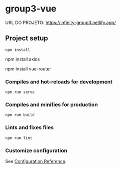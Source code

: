 # group3-vue

URL DO PROJETO: https://infinity-group3.netlify.app/

## Project setup

```
npm install
```

npm install axios

npm install vue-router

### Compiles and hot-reloads for development

```
npm run serve
```

### Compiles and minifies for production

```
npm run build
```

### Lints and fixes files

```
npm run lint
```

### Customize configuration

See [Configuration Reference](https://cli.vuejs.org/config/).
